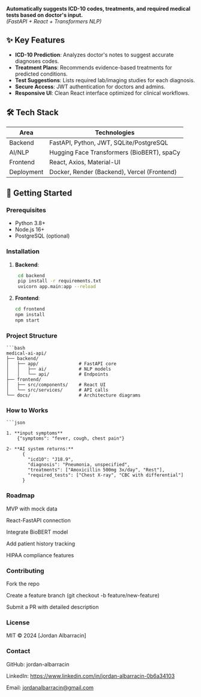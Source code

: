 **Automatically suggests ICD-10 codes, treatments, and required medical tests based on doctor's input.**  
*(FastAPI + React + Transformers NLP)*

## ✨ Key Features
- **ICD-10 Prediction**: Analyzes doctor's notes to suggest accurate diagnoses codes.
- **Treatment Plans**: Recommends evidence-based treatments for predicted conditions.
- **Test Suggestions**: Lists required lab/imaging studies for each diagnosis.
- **Secure Access**: JWT authentication for doctors and admins.
- **Responsive UI**: Clean React interface optimized for clinical workflows.

## 🛠️ Tech Stack
| **Area**       | **Technologies**                                |
|----------------|-----------------------------------------------|
| Backend        | FastAPI, Python, JWT, SQLite/PostgreSQL      |
| AI/NLP         | Hugging Face Transformers (BioBERT), spaCy   |
| Frontend       | React, Axios, Material-UI                    |
| Deployment     | Docker, Render (Backend), Vercel (Frontend) |

## 🚀 Getting Started

### Prerequisites
- Python 3.8+
- Node.js 16+
- PostgreSQL (optional)

### Installation
1. **Backend**:
   ```bash
    cd backend
    pip install -r requirements.txt
    uvicorn app.main:app --reload   
2. **Frontend**:
    ```bash
    cd frontend
    npm install
    npm start

### Project Structure
    ```bash
    medical-ai-api/
    ├── backend/
    │   ├── app/               # FastAPI core
    │   │   ├── ai/            # NLP models
    │   │   └── api/           # Endpoints
    ├── frontend/
    │   ├── src/components/    # React UI
    │   └── src/services/      # API calls
    └── docs/                  # Architecture diagrams

### How to Works
    ```json

    1. **input symptoms**
        {"symptoms": "fever, cough, chest pain"}

    2- **AI system returns:**
          {
            "icd10": "J18.9",
            "diagnosis": "Pneumonia, unspecified",
            "treatments": ["Amoxicillin 500mg 3x/day", "Rest"],
            "required_tests": ["Chest X-ray", "CBC with differential"]
          }

### Roadmap
MVP with mock data

React-FastAPI connection

Integrate BioBERT model

Add patient history tracking

HIPAA compliance features

### Contributing
Fork the repo

Create a feature branch (git checkout -b feature/new-feature)

Submit a PR with detailed description

 ### License
MIT © 2024 [Jordan Albarracin]

### Contact
GitHub: jordan-albarracin

LinkedIn: https://www.linkedin.com/in/jordan-albarracin-0b6a34103

Email: jordanalbarracin@gmail.com


